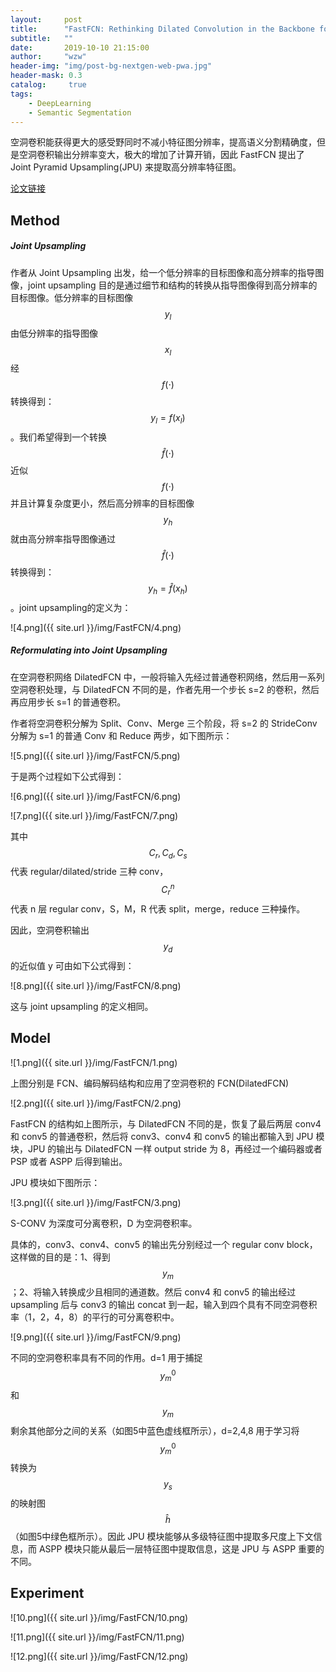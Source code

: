 ```yaml
---
layout:     post
title:      "FastFCN: Rethinking Dilated Convolution in the Backbone for Semantic Segmentation"
subtitle:   ""
date:       2019-10-10 21:15:00
author:     "wzw"
header-img: "img/post-bg-nextgen-web-pwa.jpg"
header-mask: 0.3
catalog:     true
tags:
    - DeepLearning
    - Semantic Segmentation
---
```

<script type="text/javascript" async src="https://cdn.mathjax.org/mathjax/latest/MathJax.js?config=TeX-MML-AM_CHTML"> </script>
空洞卷积能获得更大的感受野同时不减小特征图分辨率，提高语义分割精确度，但是空洞卷积输出分辨率变大，极大的增加了计算开销，因此 FastFCN 提出了 Joint Pyramid Upsampling(JPU) 来提取高分辨率特征图。

[论文链接][paper-link]

## Method

#####  Joint Upsampling 

作者从 Joint Upsampling 出发，给一个低分辨率的目标图像和高分辨率的指导图像，joint upsampling 目的是通过细节和结构的转换从指导图像得到高分辨率的目标图像。低分辨率的目标图像
$$
y_l
$$
由低分辨率的指导图像
$$
x_l
$$
经
$$
f(\cdot)
$$
转换得到：
$$
y_l=f(x_l)
$$
。我们希望得到一个转换
$$
\hat{f}(\cdot)
$$
近似
$$
f(\cdot)
$$
并且计算复杂度更小，然后高分辨率的目标图像
$$
y_h
$$
就由高分辨率指导图像通过
$$
\hat{f}(\cdot)
$$
转换得到：
$$
y_h=\hat{f}(x_h)
$$
。joint upsampling的定义为：

![4.png]({{ site.url }}/img/FastFCN/4.png)

##### Reformulating into  Joint Upsampling 

在空洞卷积网络 DilatedFCN 中，一般将输入先经过普通卷积网络，然后用一系列空洞卷积处理，与 DilatedFCN 不同的是，作者先用一个步长 s=2 的卷积，然后再应用步长 s=1 的普通卷积。

作者将空洞卷积分解为 Split、Conv、Merge 三个阶段，将 s=2 的 StrideConv 分解为 s=1 的普通 Conv 和 Reduce 两步，如下图所示：

![5.png]({{ site.url }}/img/FastFCN/5.png)

于是两个过程如下公式得到：

![6.png]({{ site.url }}/img/FastFCN/6.png)

![7.png]({{ site.url }}/img/FastFCN/7.png)

其中 
$$
C_r,C_d,C_s
$$
代表 regular/dilated/stride 三种 conv，
$$
C_{r}^{n}
$$
代表 n 层 regular conv，S，M，R 代表 split，merge，reduce 三种操作。

因此，空洞卷积输出
$$
y_d
$$
的近似值 y 可由如下公式得到：

![8.png]({{ site.url }}/img/FastFCN/8.png)

这与 joint upsampling 的定义相同。

## Model

![1.png]({{ site.url }}/img/FastFCN/1.png)

上图分别是 FCN、编码解码结构和应用了空洞卷积的 FCN(DilatedFCN)

![2.png]({{ site.url }}/img/FastFCN/2.png)

FastFCN 的结构如上图所示，与 DilatedFCN 不同的是，恢复了最后两层 conv4 和 conv5 的普通卷积，然后将 conv3、conv4 和 conv5 的输出都输入到 JPU 模块，JPU 的输出与 DilatedFCN 一样 output stride 为 8，再经过一个编码器或者 PSP 或者 ASPP 后得到输出。

JPU 模块如下图所示：

![3.png]({{ site.url }}/img/FastFCN/3.png)

S-CONV 为深度可分离卷积，D 为空洞卷积率。

具体的，conv3、conv4、conv5 的输出先分别经过一个 regular conv block，这样做的目的是：1、得到
$$
y_m
$$
；2、将输入转换成少且相同的通道数。然后 conv4 和 conv5 的输出经过 upsampling 后与 conv3 的输出 concat 到一起，输入到四个具有不同空洞卷积率（1，2，4，8）的平行的可分离卷积中。

![9.png]({{ site.url }}/img/FastFCN/9.png)

不同的空洞卷积率具有不同的作用。d=1 用于捕捉
$$
y_{m}^{0}
$$
和
$$
y_m
$$
剩余其他部分之间的关系（如图5中蓝色虚线框所示），d=2,4,8 用于学习将
$$
y_{m}^{0}
$$
转换为
$$
y_s
$$
的映射图
$$
\hat{h}
$$
（如图5中绿色框所示）。因此 JPU 模块能够从多级特征图中提取多尺度上下文信息，而 ASPP 模块只能从最后一层特征图中提取信息，这是 JPU 与 ASPP 重要的不同。

## Experiment

![10.png]({{ site.url }}/img/FastFCN/10.png)

![11.png]({{ site.url }}/img/FastFCN/11.png)

![12.png]({{ site.url }}/img/FastFCN/12.png)

[paper-link]: https://arxiv.org/abs/1903.11816
